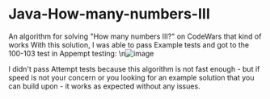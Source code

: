 # Java-How-many-numbers-III
An algorithm for solving "How many numbers III?" on CodeWars that kind of works
With this solution, I was able to pass Example tests and got to the 100-103 test in Appempt testing:
\n![image](https://github.com/Obluchatel/Java-How-many-numbers-III-/assets/38100459/96c6ef7c-ff96-46fd-a357-b2ba94ed880f)

I didn't pass Attempt tests because this algorithm is not fast enough - but if speed is not your concern or you looking for an example solution that you can build upon - it works as expected without any issues. 

